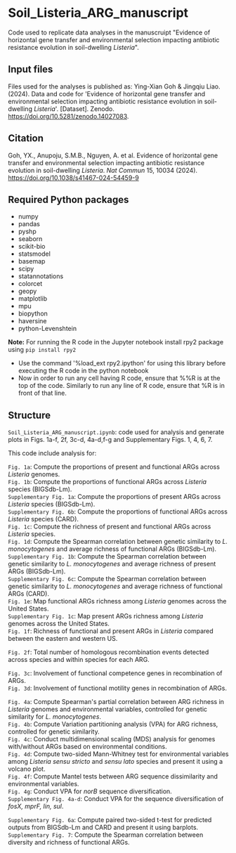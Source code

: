 # Soil_Listeria_ARG_manuscript
Code used to replicate data analyses in the manuscruipt "Evidence of horizontal gene transfer and environmental selection impacting antibiotic resistance evolution in soil-dwelling _Listeria_".

## Input files
Files used for the analyses is published as: Ying-Xian Goh & Jingqiu Liao. (2024). Data and code for 'Evidence of horizontal gene transfer and environmental selection impacting antibiotic resistance evolution in soil-dwelling _Listeria_'. [Dataset]. Zenodo. https://doi.org/10.5281/zenodo.14027083.

## Citation
Goh, YX., Anupoju, S.M.B., Nguyen, A. et al. Evidence of horizontal gene transfer and environmental selection impacting antibiotic resistance evolution in soil-dwelling _Listeria_. _Nat Commun_ 15, 10034 (2024). https://doi.org/10.1038/s41467-024-54459-9

## Required Python packages
- numpy 
- pandas 
- pyshp 
- seaborn 
- scikit-bio 
- statsmodel 
- basemap
- scipy
- statannotations
- colorcet
- geopy 
- matplotlib 
- mpu
- biopython
- haversine
- python-Levenshtein

**Note:**
For running the R code in the Jupyter notebook install rpy2 package using `pip install rpy2`

- Use the command '%load_ext rpy2.ipython' for using this library before executing the R code in the python notebook
- Now in order to run any cell having R code, ensure that %%R is at the top of the code. Similarly to run any line of R code, ensure that %R is in front of that line.

## Structure
```Soil_Listeria_ARG_manuscript.ipynb```: code used for analysis and generate plots in Figs. 1a-f, 2f, 3c-d, 4a-d,f-g and Supplementary Figs. 1, 4, 6, 7.

This code include analysis for:

```Fig. 1a```: Compute the proportions of present and functional ARGs across _Listeria_ genomes.\
```Fig. 1b```: Compute the proportions of functional ARGs across _Listeria_ species (BIGSdb-Lm).\
```Supplementary Fig. 1a```: Compute the proportions of present ARGs across _Listeria_ species (BIGSdb-Lm).\
```Supplementary Fig. 6b```: Compute the proportions of functional ARGs across _Listeria_ species (CARD).\
```Fig. 1c```: Compute the richness of present and functional ARGs across _Listeria_ species.\
```Fig. 1d```: Compute the Spearman correlation between genetic similarity to _L. monocytogenes_ and average richness of functional ARGs (BIGSdb-Lm).\
```Supplementary Fig. 1b```: Compute the Spearman correlation between genetic similarity to _L. monocytogenes_ and average richness of present ARGs (BIGSdb-Lm).\
```Supplementary Fig. 6c```: Compute the Spearman correlation between genetic similarity to _L. monocytogenes_ and average richness of functional ARGs (CARD).\
```Fig. 1e```: Map functional ARGs richness among _Listeria_ genomes across the United States.\
```Supplementary Fig. 1c```: Map present ARGs richness among _Listeria_ genomes across the United States.\
```Fig. 1f```: Richness of functional and present ARGs in _Listeria_ compared between the eastern and western US.

```Fig. 2f```: Total number of homologous recombination events detected across species and within species for each ARG.

```Fig. 3c```: Involvement of functional competence genes in recombination of ARGs.\
```Fig. 3d```: Involvement of functional motility genes in recombination of ARGs.

```Fig. 4a```: Compute Spearman's partial correlation between ARG richness in _Listeria_ genomes and environmental variables, controlled for genetic similarity for _L. monocytogenes_.\
```Fig. 4b```: Compute Variation partitioning analysis (VPA) for ARG richness, controlled for genetic similarity.\
```Fig. 4c```: Conduct multidimensional scaling (MDS) analysis for genomes with/without ARGs based on environmental conditions.\
```Fig. 4d```: Compute two-sided Mann-Whitney test for environmental variables among _Listeria sensu stricto_ and _sensu lato_ species and present it using a volcano plot.\
```Fig. 4f```: Compute Mantel tests between ARG sequence dissimilarity and environmental variables.\
```Fig. 4g```: Conduct VPA for _norB_ sequence diversification.\
```Supplementary Fig. 4a-d```: Conduct VPA for the sequence diversification of _fosX, mprF, lin, sul_.

```Supplementary Fig. 6a```: Compute paired two-sided t-test for predicted outputs from BIGSdb-Lm and CARD and present it using barplots.\
```Supplementary Fig. 7```: Compute the Spearman correlation between diversity and richness of functional ARGs.
